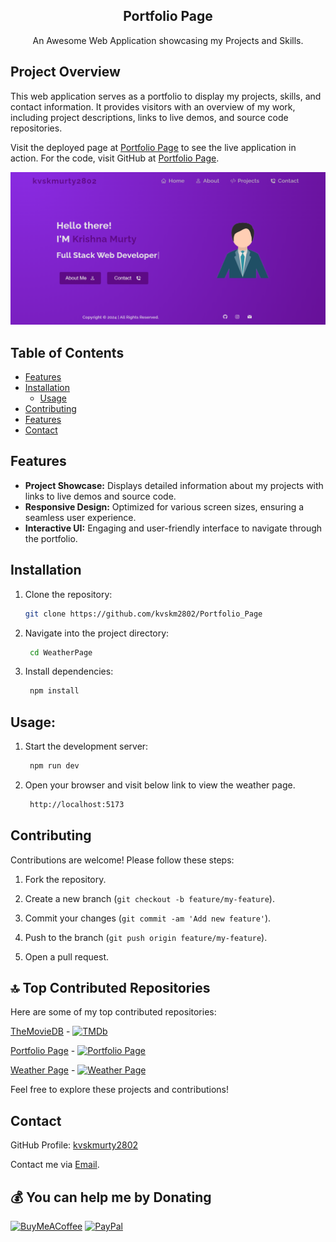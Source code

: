 <h2 align="center">Portfolio Page</h2>
<p align="center">
An Awesome Web Application showcasing my Projects and Skills.
</p>

## Project Overview

This web application serves as a portfolio to display my projects, skills, and contact information. It provides visitors with an overview of my work, including project descriptions, links to live demos, and source code repositories.

Visit the deployed page at [Portfolio Page](https://weather-page-eight.vercel.app/) to see the live application in action.
For the code, visit GitHub at [Portfolio Page](https://github.com/kvskm2802/Portfolio_Page).


![Screenshot](Image.png)


## Table of Contents

- [Features](#Features)
- [Installation](#Installation)
  - [Usage](#Usage)
- [Contributing](#Contributing)
- [Features](#Features)
- [Contact](#Contact)


## Features

- **Project Showcase:** Displays detailed information about my projects with links to live demos and source code.
- **Responsive Design:** Optimized for various screen sizes, ensuring a seamless user experience.
- **Interactive UI:** Engaging and user-friendly interface to navigate through the portfolio.


## Installation

1. Clone the repository:
   ```bash
   git clone https://github.com/kvskm2802/Portfolio_Page
2. Navigate into the project directory:
   ```bash
    cd WeatherPage
3. Install dependencies:
   ```bash
    npm install
## Usage:

1. Start the development server:
   ```bash
    npm run dev
2. Open your browser and visit below link to view the weather page.
   ```bash
    http://localhost:5173
## Contributing

Contributions are welcome! Please follow these steps:

1. Fork the repository.
   
2. Create a new branch (`git checkout -b feature/my-feature`).
   
3. Commit your changes (`git commit -am 'Add new feature'`).
   
4. Push to the branch (`git push origin feature/my-feature`).
   
5. Open a pull request.


## 🔝 Top Contributed Repositories

Here are some of my top contributed repositories:

[TheMovieDB](https://github.com/kvskm2802/TheMovieDB) - [![TMDb](https://img.shields.io/badge/TMDb-Movie%20database-blue)](https://themoviedb-sigma.vercel.app/)

[Portfolio Page](https://github.com/kvskm2802/Portfolio_Page) - [![Portfolio Page](https://img.shields.io/badge/Portfolio%20Page-Portfolio%20page-red)](https://portfolio-page-nu-two.vercel.app/)

[Weather Page](https://github.com/kvskm2802/Portfolio_Page) - [![Weather Page](https://img.shields.io/badge/Weather%20Page-Weather%20application-green)](https://weather-page-eight.vercel.app/)


Feel free to explore these projects and contributions!

## Contact

GitHub Profile: [kvskmurty2802](http://github.com/kvskm2802/)

Contact me via [Email](mailto:krishnamurty2802@gmail.com).


## 💰 You can help me by Donating
[![BuyMeACoffee](https://img.shields.io/badge/Buy%20Me%20a%20Coffee-ffdd00?style=for-the-badge&logo=buy-me-a-coffee&logoColor=black)](https://buymeacoffee.com/kvskmurty2802) 
[![PayPal](https://img.shields.io/badge/PayPal-00457C?style=for-the-badge&logo=paypal&logoColor=white)](https://www.paypal.com/paypalme/kvskmurty2802/) 
